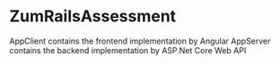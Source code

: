 # ZumRailsAssessment

AppClient contains the frontend implementation by Angular
AppServer contains the backend implementation by ASP.Net Core Web API
